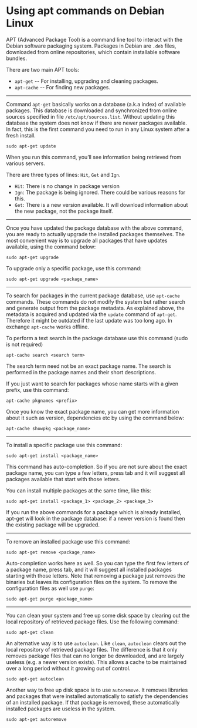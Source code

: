 # Using apt commands on Debian Linux

APT (Advanced Package Tool) is a command line tool to interact with the Debian software packaging system. Packages in Debian are `.deb` files, downloaded from online repositories, which contain installable software bundles.

There are two main APT tools:

+ `apt-get` -- For installing, upgrading and cleaning packages.
+ `apt-cache` -- For finding new packages.

-----------------------------

Command `apt-get` basically works on a database (a.k.a index) of available packages. This database is downloaded and synchronized from online sources specified in file `/etc/apt/sources.list`. Without updating this database the system does not know if there are newer packages available. In fact, this is the first command you need to run in any Linux system after a fresh install.

```
sudo apt-get update
```

When you run this command, you’ll see information being retrieved from various servers.

There are three types of lines: `Hit`, `Get` and `Ign`.

+ `Hit`: There is no change in package version
+ `Ign`: The package is being ignored. There could be various reasons for this.
+ `Get`: There is a new version available. It will download information about the new package, not the package itself.

-----------------------------

Once you have updated the package database with the above command, you are ready to actually upgrade the installed packages themselves. The most convenient way is to upgrade all packages that have updates available, using the command below:

```
sudo apt-get upgrade
```

To upgrade only a specific package, use this command:

```
sudo apt-get upgrade <package_name>
```

-----------------------------

To search for packages in the current package database, use `apt-cache` commands. These commands do not modify the system but rather search and generate output from the package metadata. As explained above, the metadata is acquired and updated via the `update` command of `apt-get`. Therefore it might be outdated if the last update was too long ago. In exchange `apt-cache` works offline.

To perform a text search in the package database use this command (sudo is not required)

```
apt-cache search <search term>
```

The search term need not be an exact package name. The search is performed in the package names and their short descriptions.

If you just want to search for packages whose name starts with a given prefix, use this command:

```
apt-cache pkgnames <prefix>
```

Once you know the exact package name, you can get more information about it such as version, dependencies etc by using the command below:

```
apt-cache showpkg <package_name>
```

-----------------------------

To install a specific package use this command:

```
sudo apt-get install <package_name>
```

This command has auto-completion. So if you are not sure about the exact package name, you can type a few letters, press tab and it will suggest all packages available that start with those letters.

You can install multiple packages at the same time, like this:

```
sudo apt-get install <package_1> <package_2> <package_3>
```

If you run the above commands for a package which is already installed, apt-get will look in the package database: if a newer version is found then the existing package will be upgraded.

-----------------------------

To remove an installed package use this command:

```
sudo apt-get remove <package_name>
```

Auto-completion works here as well. So you can type the first few letters of a package name, press tab, and it will suggest all installed packages starting with those letters. Note that removing a package just removes the binaries but leaves its configuration files on the system. To remove the configuration files as well use `purge`:

```
sudo apt-get purge <package_name>
```

-----------------------------

You can clean your system and free up some disk space by clearing out the local repository of retrieved package files. Use the following command:

```
sudo apt-get clean
```

An alternative way is to use `autoclean`. Like `clean`, `autoclean` clears out the local repository of retrieved package files. The difference is that it only removes package files that can no longer be downloaded, and are largely useless (e.g. a newer version exists). This allows a cache to be maintained over a long period without it growing out of control.

```
sudo apt-get autoclean
```

Another way to free up disk space is to use `autoremove`. It removes libraries and packages that were installed automatically to satisfy the dependencies of an installed package. If that package is removed, these automatically installed packages are useless in the system.

```
sudo apt-get autoremove
```
